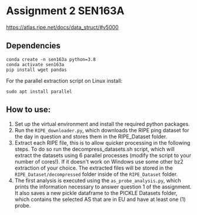 # Assignment 2 SEN163A
https://atlas.ripe.net/docs/data_struct/#v5000

## Dependencies

```
conda create -n sen163a python=3.8
conda activate sen163a
pip install wget pandas
```

For the parallel extraction script on Linux install:

```
sudo apt install parallel
```

## How to use:

1.  Set up the virtual environment and install the required python packages.
2.  Run the `RIPE_downloader.py`, which downloads the RIPE ping dataset for the day in question and stores them in the RIPE_Dataset folder.
3.  Extract each RIPE file, this is to allow quicker processing in the following steps. To do so run the decompress_datasets.sh script, which will extract the datasets using 6 parallel processes (modify the script to your number of cores!). If it doesn't work on Windows use some other bz2 extraction of your choice. The extracted files will be stored in the `RIPE_Dataset/decompressed` folder inside of the `RIPE_Dataset` folder.
4.  The first analysis is executed using the `as_probe_analysis.py`, which prints the information necessary to answer question 1 of the assignment. It also saves a new pickle dataframe to the PICKLE Datasets folder, which contains the selected AS that are in EU and have at least one (1) probe.